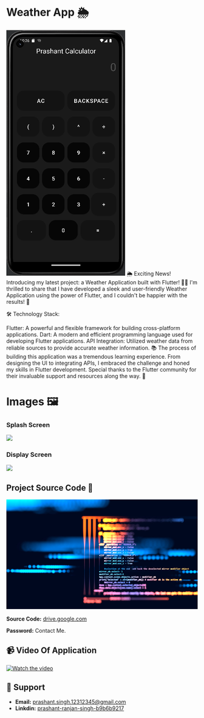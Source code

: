 
# Weather App 🌦️

![](https://raw.githubusercontent.com/Prashant-ranjan-singh-123/Android-Calculator/main/ScreenShot/Cal.PNG)
🌦️ Exciting News! Introducing my latest project: a Weather Application built with Flutter! 🚀📱
I'm thrilled to share that I have developed a sleek and user-friendly Weather Application using the power of Flutter, and I couldn't be happier with the results! 🎉

🛠️ Technology Stack:

Flutter: A powerful and flexible framework for building cross-platform applications.
Dart: A modern and efficient programming language used for developing Flutter applications.
API Integration: Utilized weather data from reliable sources to provide accurate weather information.
📚 The process of building this application was a tremendous learning experience. From designing the UI to integrating APIs, I embraced the challenge and honed my skills in Flutter development. Special thanks to the Flutter community for their invaluable support and resources along the way. 🙌

# Images 🖼️

### Splash Screen 
![](https://raw.githubusercontent.com/Prashant-ranjan-singh-123/Wether-APp/main/Img1.jpeg)

### Display Screen 
![](https://raw.githubusercontent.com/Prashant-ranjan-singh-123/Wether-APp/main/Img2.jpeg)


## Project Source Code 🧿
![](https://raw.githubusercontent.com/Prashant-ranjan-singh-123/Modern-Calculator/main/Screen%20Shot/Source%20Code.jpg)

**Source Code:** [drive.google.com](https://drive.google.com/file/d/17CRWxxavdykR2IWzWSxEpOrtKFOzUNyo/view)

**Password:** Contact Me.

## 📹 Video Of Application
[![Watch the video](https://radartimikaonline.com/wp-content/uploads/2022/07/Manipuri-Viral-Video-Red.jpg)](https://dms.licdn.com/playlist/C4D05AQGc1DsbIsaqYg/mp4-720p-30fp-crf28/0/1662488179879?e=1663095600&v=beta&t=Ez13quaFK3oy4Dh1mWbh8kCS_y_hAgE-i_TH_dHyVCc)


## 🙋 Support

- **Email:** [prashant.singh.12312345@gmail.com](https://mail.google.com/mail/u/?authuser=prashant.singh.12312345@gmail.com)
- **Linkdin:** [prashant-ranjan-singh-b9b6b9217](https://www.linkedin.com/in/prashant-ranjan-singh-b9b6b9217/)
